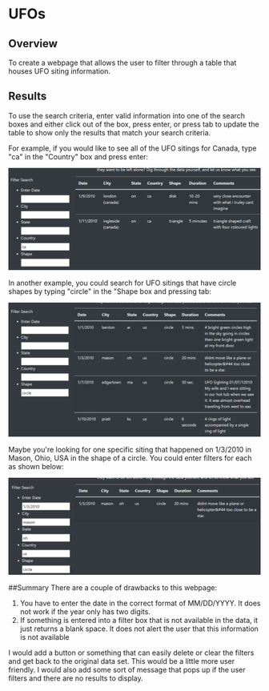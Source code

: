 # UFOs
## Overview
To create a webpage that allows the user to filter through a table that houses UFO siting information.
## Results
To use the search criteria, enter valid information into one of the search boxes and either click out of the box, press enter, or press tab to update the table to show only the results that match your search criteria.

For example, if you would like to see all of the UFO sitings for Canada, type "ca" in the "Country" box and press enter:

![CA_Filter](https://github.com/remenars/UFOs/blob/main/static/images/CA_Filter.png)

In another example, you could search for UFO sitings that have circle shapes by typing "circle" in the "Shape box and pressing tab:

![Circle_Filter](https://github.com/remenars/UFOs/blob/main/static/images/circle_Filter.png)

Maybe you're looking for one specific siting that happened on 1/3/2010 in Mason, Ohio, USA in the shape of a circle. You could enter filters for each as shown below:

![All_Filters](https://github.com/remenars/UFOs/blob/main/static/images/Filter.png)

##Summary
There are a couple of drawbacks to this webpage:
  1) You have to enter the date in the correct format of MM/DD/YYYY. It does not work if the year only has two digits.
  2) If something is entered into a filter box that is not available in the data, it just returns a blank space. It does not alert the user that this information is not available

I would add a button or something that can easily delete or clear the filters and get back to the original data set. This would be a little more user friendly. I would also add some sort of message that pops up if the user filters and there are no results to display.
